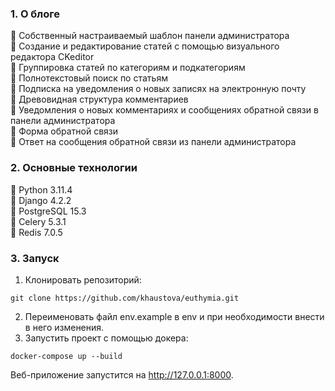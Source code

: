 ### 1. О блоге ###

:small_blue_diamond: Собственный настраиваемый шаблон панели администратора  
:small_blue_diamond: Создание и редактирование статей с помощью визуального редактора CKeditor     
:small_blue_diamond: Группировка статей по категориям и подкатегориям  
:small_blue_diamond: Полнотекстовый поиск по статьям  
:small_blue_diamond: Подписка на уведомления о новых записях на электронную почту  
:small_blue_diamond: Древовидная структура комментариев  
:small_blue_diamond: Уведомления о новых комментариях и сообщениях обратной связи в панели администратора  
:small_blue_diamond: Форма обратной связи  
:small_blue_diamond: Ответ на сообщения обратной связи из панели администратора 

### 2. Основные технологии ###
:small_orange_diamond: Python 3.11.4  
:small_orange_diamond: Django 4.2.2  
:small_orange_diamond: PostgreSQL 15.3  
:small_orange_diamond: Сelery 5.3.1  
:small_orange_diamond: Redis 7.0.5  

### 3. Запуск ###
1. Клонировать репозиторий:
```
git clone https://github.com/khaustova/euthymia.git
```
2. Переименовать файл env.example в env и при необходимости внести в него изменения.
3. Запустить проект с помощью докера:
```
docker-compose up --build
```
Веб-приложение запустится на http://127.0.0.1:8000.

